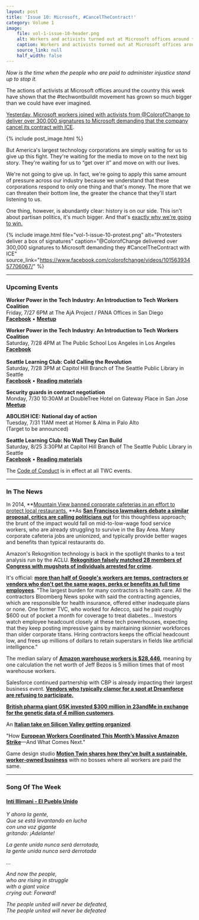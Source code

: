 ```yaml
---
layout: post
title: 'Issue 10: Microsoft, #CancelTheContract!'
category: Volume 1
image:
    file: vol-1-issue-10-header.png
    alt: Workers and activists turned out at Microsoft offices around the country yesterday
    caption: Workers and activists turned out at Microsoft offices around the country yesterday
    source_link: null
    half_width: false
---
```


<!-- Content imported from: https://eepurl.com/dB_zbv -->

_Now is the time when the people who are paid to administer injustice stand up to stop it._

The actions of activists at Microsoft offices around the country this week have shown that the #techwontbuildit movement has grown so much bigger than we could have ever imagined.  

[Yesterday, Microsoft workers joined with activists from @ColorofChange to deliver over 300,000 signatures to Microsoft demanding that the company cancel its contract with ICE](https://www.nytimes.com/2018/07/26/technology/microsoft-ice-immigration.html).

<!--excerpt-->

{% include post_image.html %}

But America's largest technology corporations are simply waiting for us to give up this fight. They're waiting for the media to move on to the next big story. They're waiting for us to “get over it” and move on with our lives.  
  
We're not going to give up. In fact, we're going to apply this same amount of pressure across our industry because we understand that these corporations respond to only one thing and that's money. The more that we can threaten their bottom line, the greater the chance that they'll start listening to us.  
  
One thing, however, is abundantly clear: history is on our side. This isn't about partisan politics, it's much bigger. And that's&nbsp;[exactly why we're going to win.](https://www.theguardian.com/commentisfree/2018/jul/26/tech-workers-us-immigration-protests-activism?CMP=share_btn_tw)


{% include image.html
    file="vol-1-issue-10-protest.png"
    alt="Protesters deliver a box of signatures"
    caption="@ColorofChange delivered over 300,000 signatures to Microsoft demanding they #CancelTheContract with ICE"
    source_link="https://www.facebook.com/colorofchange/videos/10156393457706067/"
%}

***

###  Upcoming Events

 **Worker Power in the Tech Industry: An Introduction to Tech Workers Coalition**  
Friday, 7/27 6PM at The AjA Project / PANA Offices in San Diego  
[**Facebook**](https://www.facebook.com/events/1466222760190710/) • [**Meetup**](https://www.meetup.com/RE-VISION-Brainstorm-and-Hack-for-Social-Impact/events/253046276/)  
  
**Worker Power in the Tech Industry: An Introduction to Tech Workers Coalition**  
Saturday, 7/28 4PM at The Public School Los Angeles in Los Angeles  
[**Facebook**](https://www.facebook.com/events/855502387972166/)&nbsp;  
**&nbsp;**  
**Seattle Learning Club: Cold Calling the Revolution**  
Saturday, 7/28 3PM at Capitol Hill Branch of The Seattle Public Library in Seattle  
[**Facebook**](https://www.facebook.com/events/1893509774003496/) • [**Reading materials**](https://sites.google.com/view/tech-workers-coalition/topics/cold-calling-the-revolution)  
  
**Security guards in contract negotiation**  
Monday, 7/30 10:30AM at DoubleTree Hotel on Gateway Place in San Jose  
[**Meetup**](https://www.meetup.com/Tech-Workers-Coalition/events/253175566/)  
  
**ABOLISH ICE: National day of action**  
Tuesday, 7/31 11AM meet at Homer & Alma in Palo Alto  
(Target to be announced)  
  
**Seattle Learning Club: No Wall They Can Build**  
Saturday, 8/25 3:30PM at Capitol Hill Branch of The Seattle Public Library in Seattle  
[**Facebook**](https://www.facebook.com/events/674857036220181/) • [**Reading materials**](https://l.facebook.com/l.php?u=https%3A%2F%2Fsites.google.com%2Fview%2Ftech-workers-coalition%2Ftopics%2Fno-wall-they-can-build&h=AT3DinMrRt9C2n8U1sDCBNSN75DNyPzjfTiOzPbfAx9aW2oIOOgag1cWyV5qOsiN0oXYpqLox7lSy7S0IRkIfsZ-n90xxvJth5Yhix1yB0UwCbPSAfqW7N-tVY7YFwVDAF_rEXY)  

The [Code of Conduct](https://techworkerscoalition.org/community-guide/) is in effect at all TWC events.

***

###  In The News

In 2014,&nbsp;**[Mountain View banned corporate cafeterias in an effort to protect local restaurants.](https://www.sfchronicle.com/business/article/Mountain-View-s-unusual-rule-for-Facebook-No-13096100.php)&nbsp;**As [**San Francisco lawmakers debate a similar proposal, critics are calling politicians out**](https://www.buzzfeednews.com/article/carolineodonovan/tech-companies-banning-office-cafeterias-could-hurt-workers) for this thoughtless approach; the brunt of the impact would fall on mid-to-low-wage food service workers, who are already struggling to survive in the Bay Area. Many corporate cafeteria jobs are unionized, and typically provide better wages and benefits than typical restaurants do.&nbsp;  
  
Amazon's Rekognition technology is back in the spotlight thanks to a test analysis run by the ACLU.&nbsp;[**Rekognition falsely matched 28 members of Congress with mugshots of individuals arrested for crime**](https://www.aclu.org/blog/privacy-technology/surveillance-technologies/amazons-face-recognition-falsely-matched-28).  
  
It's official: [**more than half of Google's workers are temps, contractors or vendors who don't get the same wages, perks or benefits as full time employees**](https://www.bloomberg.com/news/articles/2018-07-25/inside-google-s-shadow-workforce). "The largest burden for many contractors is health care. All the contractors Bloomberg News spoke with said the contracting agencies, which are responsible for health insurance, offered either inadequate plans or none. One former TVC, who worked for Adecco, said he paid roughly $600 out of pocket a month for coverage to treat diabetes...&nbsp;Investors watch employee headcount closely at these tech powerhouses, expecting that they keep posting impressive gains by maintaining skinnier workforces than older corporate titans. Hiring contractors keeps the official headcount low, and frees up millions of dollars to retain superstars in fields like artificial intelligence."  
  
The median salary of [**Amazon warehouse workers is $28,446**](https://www.bloomberg.com/view/articles/2018-04-20/amazon-bezos-net-worth-may-be-100-billion-times-that-of-workers), meaning by one calculation the net worth of Jeff Bezos is 5 million times that of most warehouse workers.  
  
Salesforce continued partnership with CBP is already impacting their largest business event. **[Vendors who typically clamor for a spot at Dreamforce are refusing to participate.](https://www.sfchronicle.com/food/article/SF-coffee-shop-turns-down-Salesforce-contract-in-13108225.php)**  
  
[**British pharma giant GSK invested $300 million in 23andMe in exchange for the genetic data of 4 million customers**](https://www.philly.com/philly/blogs/inq-phillydeals/test-results-23andme-sells-4-million-customers-genetic-data-to-glaxo-for-300m-20180725.html).  
  
An [**Italian take on Silicon Valley getting organized**](https://www.corriere.it/opinioni/18_luglio_20/se-marx-resuscita-silicon-valley-13ded3ae-8b6b-11e8-9286-fc73853597eb.shtml?refresh_ce-cp).  
  
"How [**European Workers Coordinated This Month’s Massive Amazon Strike**](https://inthesetimes.com/working/entry/21323/amazon_strike_jeff_bezos_germany_spain_poland_workers_labor)—And What Comes Next."  
  
Game design studio [**Motion Twin shares how they've built a sustainable, worker-owned business**](https://kotaku.com/game-studio-with-no-bosses-pays-everyone-the-same-1827872972) with no bosses where all workers are paid the same.

***

### Song Of The Week

#### [**Inti Illimani - El Pueblo Unido**](https://www.youtube.com/watch?v=7F_9FEx7ymg&feature=youtu.be)
  
_Y ahora la gente,_<br/>
_Que se está levantando en lucha_<br/>
_con una voz gigante_<br/>
_gritando: ¡Adelante!_<br/>

_La gente unida nunca será derrotada,_<br/>
_la gente unida nunca será derrotada_<br/>

_..._

_And now the people,_<br/>
_who are rising in struggle_<br/>
_with a giant voice_<br/>
_crying out: Forward!_<br/>  

_The people united will never be defeated,_<br/>
_The people united will never be defeated_
